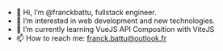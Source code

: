 - 👋 Hi, I’m @franckbattu, fullstack engineer.
- 👀 I’m interested in web development and new technologies.
- 🌱 I’m currently learning VueJS API Composition with ViteJS
- 📫 How to reach me: franck.battu@outlook.fr
